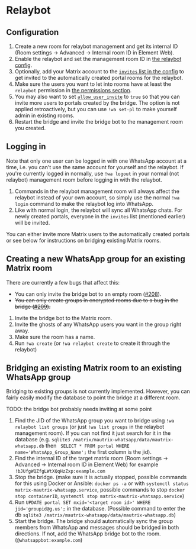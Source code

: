 # Relaybot
## Configuration
1. Create a new room for relaybot management and get its internal ID
   (Room settings → Advanced → Internal room ID in Element Web).
2. Enable the relaybot and set the management room ID in [the relaybot config].
3. Optionally, add your Matrix account to the [`invites` list in the config]
   to get invited to the automatically created portal rooms for the relaybot.
4. Make sure the users you want to let into rooms have at least the `relaybot`
   permission in [the permissions section].
5. You may also want to set [`allow_user_invite`] to `true` so that you can
   invite more users to portals created by the bridge. The option is not applied
   retroactively, but you can use `!wa set-pl` to make yourself admin in
   existing rooms.
6. Restart the bridge and invite the bridge bot to the management room you
   created.

[the relaybot config]: https://github.com/mautrix/whatsapp/blob/v0.1.4/example-config.yaml#L221-L227
[`invites` list in the config]: https://github.com/mautrix/whatsapp/blob/v0.1.4/example-config.yaml#L228-L229
[the permissions section]: https://github.com/mautrix/whatsapp/blob/v0.1.4/example-config.yaml#L207-L219
[`allow_user_invite`]: https://github.com/mautrix/whatsapp/blob/v0.1.4/example-config.yaml#L175-L177

## Logging in
Note that only one user can be logged in with one WhatsApp account at a time,
i.e. you can't use the same account for yourself and the relaybot. If you're
currently logged in normally, use `!wa logout` in your normal (not relaybot)
management room before logging in with the relaybot.

1. Commands in the relaybot management room will always affect the relaybot
   instead of your own account, so simply use the normal `!wa login` command to
   make the relaybot log into WhatsApp.
2. Like with normal login, the relaybot will sync all WhatsApp chats. For newly
   created portals, everyone in the `invites` list (mentioned earlier) will be
   invited.

You can either invite more Matrix users to the automatically created portals or
see below for instructions on bridging existing Matrix rooms.

## Creating a new WhatsApp group for an existing Matrix room
There are currently a few bugs that affect this:
* You can only invite the bridge bot to an empty room
  ([#208](https://github.com/mautrix/whatsapp/issues/208)).
* ~~You can only create groups in encrypted rooms due to a bug in the bridge
  ([#209](https://github.com/mautrix/whatsapp/issues/209)).~~

1. Invite the bridge bot to the Matrix room.
2. Invite the ghosts of any WhatsApp users you want in the group right away.
3. Make sure the room has a name.
4. Run `!wa create` (or `!wa relaybot create` to create it through the relaybot)

## Bridging an existing Matrix room to an existing WhatsApp group
Bridging to existing groups is not currently implemented. However, you can
fairly easily modify the database to point the bridge at a different room.

TODO: the bridge bot probably needs inviting at some point

1. Find the JID of the WhatsApp group you want to bridge using
   `!wa relaybot list groups` (or just `!wa list groups` in the relaybot
   management room). If you can not find it just search for it in the database
   (e.g. `sqlite3 /matrix/mautrix-whatsapp/data/mautrix-whatsapp.db` then
   ` SELECT * FROM portal WHERE name='WhatsApp_Group_Name';` the first column
   is the jid).
2. Find the internal ID of the target matrix room (Room settings → Advanced →
   Internal room ID in Element Web) for example
   `!bJUfgWQZfgLWtXQqHzZxp:example.com`
3. Stop the bridge. (make sure it is actually stopped, possible commands for
   this using Docker or Ansible: `docker ps -a` or with
   `systemctl status matrix-mautrix-whatsapp.service`, possible commands to stop
   `docker stop containerID`, `systemctl stop matrix-mautrix-whatsapp.service`)
4. Run `UPDATE portal SET mxid='<target room id>' WHERE jid='groupid@g.us';` in
   the database. (Possible command to enter the db
   `sqlite3 /matrix/mautrix-whatsapp/data/mautrix-whatsapp.db`)
5. Start the bridge. The bridge should automatically sync the group members from
   WhatsApp and messages should be bridged in both directions. If not, add the
   WhatsApp bridge bot to the room. (`@whatsappbot:example.com`)
